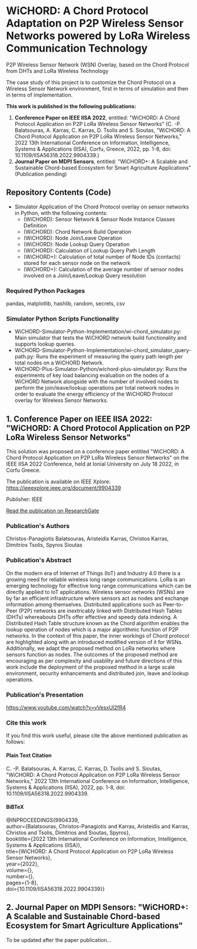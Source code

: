 # WiCHORD: A Chord Protocol Adaptation on P2P Wireless Sensor Networks powered by LoRa Wireless Communication Technology
P2P Wireless Sensor Network (WSN) Overlay, based on the Chord Protocol from DHTs and LoRa Wireless Technology

The case study of this project is to customize the Chord Protocol on a Wireless Sensor Network environment, first in terms of simulation and then in terms of implementation.

**This work is published in the following publications:**
1. **Conference Paper on IEEE IISA 2022**, entitled: "WiCHORD: A Chord Protocol Application on P2P LoRa Wireless Sensor Networks" (C. -P. Balatsouras, A. Karras, C. Karras, D. Tsolis and S. Sioutas, "WiCHORD: A Chord Protocol Application on P2P LoRa Wireless Sensor Networks," 2022 13th International Conference on Information, Intelligence, Systems & Applications (IISA), Corfu, Greece, 2022, pp. 1-8, doi: 10.1109/IISA56318.2022.9904339.)
2. **Journal Paper on MDPI Sensors**, entitled: "WiCHORD+: A Scalable and Sustainable Chord-based Ecosystem for Smart Agriculture Applications" (Publication pending)

## Repository Contents (Code)
- Simulator Application of the Chord Protocol overlay on sensor networks in Python, with the following contents:
  * (WiCHORD): Sensor Network & Sensor Node Instance Classes Definition
  * (WiCHORD): Chord Network Build Operation
  * (WiCHORD): Node Join/Leave Operation
  * (WiCHORD): Node Lookup Query Operation
  * (WiCHORD): Calculation of Lookup Query Path Length
  * (WiCHORD+): Calculation of total number of Node IDs (contacts) stored for each sensor node on the network
  * (WiCHORD+): Calculation of the average number of sensor nodes involved on a Join/Leave/Lookup Query resolution
<!-- - Chord protocol overlay for LoRa Wireless Sensor Networks in Arduino Embedded C++
  * Supported LoRa MCU Board: LILYGO TTGO T-Beam v1.1 ESP32 -->

### Required Python Packages
pandas, matplotlib, hashlib, random, secrets, csv

### Simulator Python Scripts Functionality
- WiCHORD-Simulator-Python-Implementation/wi-chord_simulator.py: Main simulator that tests the WiCHORD network build functionality and supports lookup queries.
- WiCHORD-Simulator-Python-Implementation/wi-chord_simulator_query-path.py: Runs the experiment of measuring the query path length per total nodes on a WiCHORD Network.
- WiCHORD-Plus-Simulator-Python/wichord-plus-simulator.py: Runs the experiments of key load balancing evaluation on the nodes of a WiCHORD Network alongside with the number of involved nodes to perform the join/leave/lookup operations per total network nodes in order to evaluate the energy efficiency of the WiCHORD Protocol overlay for Wireless Sensor Networks.

## 1. Conference Paper on IEEE IISA 2022: "WiCHORD: A Chord Protocol Application on P2P LoRa Wireless Sensor Networks"
This solution was proposed on a conference paper entitled "WiCHORD: A Chord Protocol Application on P2P LoRa Wireless Sensor Networks" on the IEEE IISA 2022 Conference, held at Ionial University on July 18 2022, in Corfu Greece.

The publication is available on IEEE Xplore: https://ieeexplore.ieee.org/document/9904339

Publisher: IEEE

<a href="https://www.researchgate.net/profile/Christos-Panagiotis-Balatsouras/publication/361745127_WiCHORD_A_Chord_Protocol_Application_on_P2P_LoRa_Wireless_Sensor_Networks/links/63387d83ff870c55cef0a565/WiCHORD-A-Chord-Protocol-Application-on-P2P-LoRa-Wireless-Sensor-Networks.pdf"> Read the publication on ResearchGate </a>

### Publication's Authors
Christos-Panagiotis Balatsouras, Aristeidis Karras, Christos Karras, Dimitrios Tsolis, Spyros Sioutas

### Publication's Abstract
On the modern era of Internet of Things (IoT) and Industry 4.0 there is a growing need for reliable wireless long range communications. LoRa is an emerging technology for effective long range communications which can be directly applied to IoT applications. Wireless sensor networks (WSNs) are by far an efficient infrastructure where sensors act as nodes and exchange information among themselves. Distributed applications such as Peer-to-Peer (P2P) networks are inextricably linked with Distributed Hash Tables (DHTs) whereabouts DHTs offer effective and speedy data indexing. A Distributed Hash Table structure known as the Chord algorithm enables the lookup operation of nodes which is a major algorithmic function of P2P networks. In the context of this paper, the inner workings of Chord protocol are highlighted along with an introduced modified version of it for WSNs. Additionally, we adapt the proposed method on LoRa networks where sensors function as nodes. The outcomes of the proposed method are encouraging as per complexity and usability and future directions of this work include the deployment of the proposed method in a large scale environment, security enhancements and distributed join, leave and lookup operations.

### Publication's Presentation
https://www.youtube.com/watch?v=yVesxUl2fR4

### Cite this work
If you find this work useful, please cite the above mentioned publication as follows:

#### Plain Text Citation
C. -P. Balatsouras, A. Karras, C. Karras, D. Tsolis and S. Sioutas, "WiCHORD: A Chord Protocol Application on P2P LoRa Wireless Sensor Networks," 2022 13th International Conference on Information, Intelligence, Systems & Applications (IISA), 2022, pp. 1-8, doi: 10.1109/IISA56318.2022.9904339.

#### BiBTeX
@INPROCEEDINGS{9904339,  
author={Balatsouras, Christos-Panagiotis and Karras, Aristeidis and Karras, Christos and Tsolis, Dimitrios and Sioutas, Spyros},  
booktitle={2022 13th International Conference on Information, Intelligence, Systems & Applications (IISA)},   
title={WiCHORD: A Chord Protocol Application on P2P LoRa Wireless Sensor Networks},   
year={2022},  
volume={},  
number={},  
pages={1-8},  
doi={10.1109/IISA56318.2022.9904339}}

## 2. Journal Paper on MDPI Sensors: "WiCHORD+: A Scalable and Sustainable Chord-based Ecosystem for Smart Agriculture Applications"
To be updated after the paper publication...
